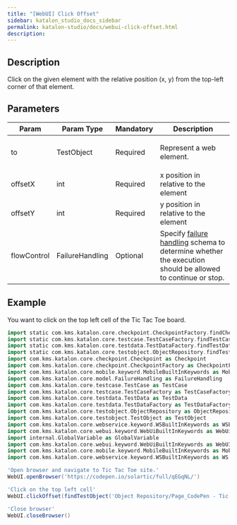 ```yaml
---
title: "[WebUI] Click Offset" 
sidebar: katalon_studio_docs_sidebar
permalink: katalon-studio/docs/webui-click-offset.html 
description: 
---
```

Description
-----------

Click on the given element with the relative position (x, y) from the top-left corner of that element.

Parameters
----------

<table><thead><tr><th>Param</th><th>Param Type</th><th>Mandatory</th><th>Description</th></tr></thead><tbody><tr><td><span>to</span></td><td>TestObject</td><td>Required</td><td><p><span>Represent a web element.</span></p></td></tr><tr><td>offsetX</td><td>int</td><td><span>Required</span></td><td>x position in relative to the element</td></tr><tr><td><span>offsetY</span></td><td>int</td><td><span>Required</span></td><td>y position in relative to the element</td></tr><tr><td><span>flowControl</span></td><td>FailureHandling</td><td>Optional</td><td>Specify <a href="https://docs.katalon.com/x/qAAM" rel="nofollow">failure handling</a> schema to determine whether the execution should be allowed to continue or stop.</td></tr></tbody></table>

Example
-------

You want to click on the top left cell of the Tic Tac Toe board.

```groovy
import static com.kms.katalon.core.checkpoint.CheckpointFactory.findCheckpoint
import static com.kms.katalon.core.testcase.TestCaseFactory.findTestCase
import static com.kms.katalon.core.testdata.TestDataFactory.findTestData
import static com.kms.katalon.core.testobject.ObjectRepository.findTestObject
import com.kms.katalon.core.checkpoint.Checkpoint as Checkpoint
import com.kms.katalon.core.checkpoint.CheckpointFactory as CheckpointFactory
import com.kms.katalon.core.mobile.keyword.MobileBuiltInKeywords as MobileBuiltInKeywords
import com.kms.katalon.core.model.FailureHandling as FailureHandling
import com.kms.katalon.core.testcase.TestCase as TestCase
import com.kms.katalon.core.testcase.TestCaseFactory as TestCaseFactory
import com.kms.katalon.core.testdata.TestData as TestData
import com.kms.katalon.core.testdata.TestDataFactory as TestDataFactory
import com.kms.katalon.core.testobject.ObjectRepository as ObjectRepository
import com.kms.katalon.core.testobject.TestObject as TestObject
import com.kms.katalon.core.webservice.keyword.WSBuiltInKeywords as WSBuiltInKeywords
import com.kms.katalon.core.webui.keyword.WebUiBuiltInKeywords as WebUiBuiltInKeywords
import internal.GlobalVariable as GlobalVariable
import com.kms.katalon.core.webui.keyword.WebUiBuiltInKeywords as WebUI
import com.kms.katalon.core.mobile.keyword.MobileBuiltInKeywords as Mobile
import com.kms.katalon.core.webservice.keyword.WSBuiltInKeywords as WS

'Open browser and navigate to Tic Tac Toe site.'
WebUI.openBrowser('https://codepen.io/solartic/full/qEGqNL/')

'Click on the top left cell'
WebUI.clickOffset(findTestObject('Object Repository/Page_CodePen - Tic Tac Toe/canvas_tic-tac-toe-board'), 100, 100)

'Close browser'
WebUI.closeBrowser()
```